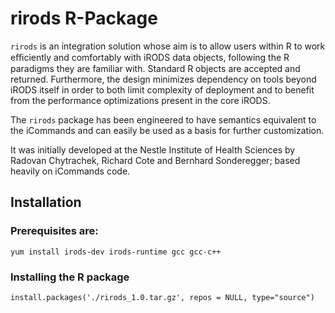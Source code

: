 # rirods R-Package

`rirods` is an integration solution whose aim is to allow users within R to work eﬃciently and comfortably with iRODS data objects, following the R paradigms they are familiar with. Standard R objects are accepted and returned. Furthermore, the design minimizes dependency on tools beyond iRODS itself in order to both limit complexity of deployment and to benefit from the performance optimizations present in the core iRODS.

The `rirods` package has been engineered to have semantics equivalent to the iCommands and can easily be used as a basis for further customization.

It was initially developed at the Nestle Institute of Health Sciences by Radovan Chytrachek, Richard Cote and Bernhard Sonderegger; based heavily on iCommands code.

## Installation
### Prerequisites are:
`yum install irods-dev irods-runtime gcc gcc-c++`
### Installing the R package
`install.packages('./rirods_1.0.tar.gz', repos = NULL, type="source")`
